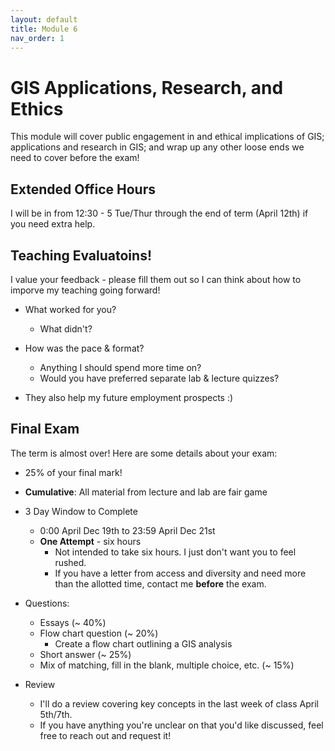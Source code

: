 ```yaml
---
layout: default
title: Module 6
nav_order: 1
---
```


#  GIS Applications, Research, and Ethics    

This module will cover public engagement in and ethical implications of GIS; applications and research in GIS; and wrap up any other loose ends we need to cover before the exam!

## Extended Office Hours

I will be in from 12:30 - 5 Tue/Thur through the end of term (April 12th) if you need extra help.

## Teaching Evaluatoins!

I value your feedback - please fill them out so I can think about how to imporve my teaching going forward!

* What worked for you?
	* What didn't?
* How was the pace & format?
	* Anything I should spend more time on?
	* Would you have preferred separate lab & lecture quizzes?

* They also help my future employment prospects :)


## Final Exam

The term is almost over!  Here are some details about your exam:

* 25% of your final mark!

* **Cumulative**: All material from lecture and lab are fair game

* 3 Day Window to Complete
	* 0:00 April Dec 19th to 23:59 April Dec 21st
	* **One Attempt** - six hours
		* Not intended to take six hours.  I just don't want you to feel rushed.
		* If you have a letter from access and diversity and need more than the allotted time, contact me **before** the exam.

* Questions:
	* Essays (~ 40%)
	* Flow chart question (~ 20%)
		* Create a flow chart outlining a GIS analysis
	* Short answer (~ 25%)
	* Mix of matching, fill in the blank, multiple choice, etc. (~ 15%)

* Review
	* I'll do a review covering key concepts in the last week of class April 5th/7th.
	* If you have anything you're unclear on that you'd like discussed, feel free to reach out and request it!
